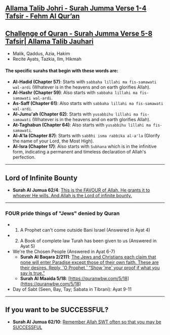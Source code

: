 ## [Allama Talib Johri - Surah Jumma Verse 1-4 Tafsir - Fehm Al Qur’an](https://www.youtube.com/watch?v=yWTJn9wZtmA)
## [Challenge of Quran - Surah Jumma Verse 5-8 Tafsir| Allama Talib Jauhari](https://www.youtube.com/watch?v=AzT09icJsKw)

* Malik, Qaddus, Azia, Hakim
* Recite Ayats, Tazkia, Ilm, Hikmah

#### The specific surahs that begin with these words are:
* __Al-Hadid (Chapter 57)__: Starts with `sabbaha lillahi ma fis-samawati wal-ardi` (Whatever is in the heavens and on earth glorifies Allah). 
* __Al-Hashr (Chapter 59)__: Also starts with `sabbaha lillahi ma fis-samawati wal-ardi`. 
* __As-Saff (Chapter 61)__: Also starts with `sabbaha lillahi ma fis-samawati wal-ardi`. 
* __Al-Jumu'ah (Chapter 62)__: Starts with `yusabbihu lillahi ma fis-samawati` (Whatever is in the heavens and on earth glorifies Allah). 
* __At-Taghabun (Chapter 64)__: Also starts with `yusabbihu lillahi ma fis-samawati`. 
* __Al-A'la (Chapter 87)__: Starts with `sabbิhi isma rabbika al-a'la` (Glorify the name of your Lord, the Most High). 
* __Al-Isra (Chapter 17)__: Also starts with `Subhana` which is in the infinitive form, indicating a permanent and timeless declaration of Allah's perfection. 

***

## Lord of Infinite Bounty
* __Surah Al Jumua 62/4__: [This is the FAVOUR of Allah. He grants it to whoever He wills. And Allah is the Lord of infinite bounty.](https://quran.com/62/4)
  
***

### FOUR pride things of "Jews" denied by Quran
* 1. A Prophet can't come outside Bani Israel (Answered in Ayat 4)
* 2. A Book of complete law Turah has been given to us (Answered in Ayat 5)
* We're the Chosen People (Answered in Ayat 6-7)
    * __Surah Al Baqara 2/2111__: [The Jews and Christians each claim that none will enter Paradise except those of their own faith. These are their desires. Reply, ˹O Prophet,˺ “Show ˹me˺ your proof if what you say is true.”](https://quranwbw.com/2/111)
    * __Surah Al Maaida 5/18__: [https://quranwbw.com/5/18](https://quranwbw.com/5/18)
* Day of Sabt (Seen, Bay, Tay; Sabata in Tibrani): Ayat 9-11

***

## If you want to be SUCCESSFUL?
* __Surah Al Jumua 62/10__: [Remember Allah SWT often so that you may be SUCCESSFUL](https://quran.com/62/10)
